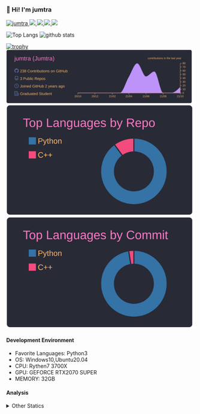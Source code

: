 ### 👋 Hi! I'm jumtra
<p align="left"> 
  <a href="https://github.com/jumtra/jumtra/">
    <img src="https://komarev.com/ghpvc/?username=jumtra" alt="jumtra" />
  </a>
  <a href="http://twitter.com/Jumtra1">
    <img height="20" src="https://img.shields.io/twitter/follow/Jumtra1?label=Twitter&logo=twitter&style=flat" />
  </a>
  <a href="https://github.com/jumtra">
    <img height="20" src="https://img.shields.io/github/followers/jumtra?label=follow&logo=github&style=flat" />
  </a>
  <a href="http://qiita.com/Jumtra">
    <img height="20" src="https://qiita-badge.apiapi.app/s/Jumtra/posts.svg" />
  </a>
  <a href="http://qiita.com/Jumtra">
    <img height="20" src="https://qiita-badge.apiapi.app/s/Jumtra/contributions.svg" />
  </a>
</p>

<p align="left"> 
  <img alt="Top Langs" height="150px" src="https://github-readme-stats.vercel.app/api/top-langs/?username=jumtra&layout=compact&count_private=true&show_icons=true&show_icons=true&theme=onedark" />
  <img alt="github stats" height="150px" src="https://github-readme-stats.vercel.app/api?username=jumtra&count_private=true&show_icons=true&show_icons=true&theme=onedark" />
</p>

[![trophy](https://github-profile-trophy.vercel.app/?username=jumtra&theme=gruvbox)](https://github.com/ryo-ma/github-profile-trophy)
[![](https://raw.githubusercontent.com/jumtra/jumtra/master/profile-summary-card-output/dracula/0-profile-details.svg)](https://github.com/vn7n24fzkq/github-profile-summary-cards)
[![](https://raw.githubusercontent.com/jumtra/jumtra/master/profile-summary-card-output/dracula/1-repos-per-language.svg)](https://github.com/vn7n24fzkq/github-profile-summary-cards)
[![](https://raw.githubusercontent.com/jumtra/jumtra/master/profile-summary-card-output/dracula/2-most-commit-language.svg)](https://github.com/vn7n24fzkq/github-profile-summary-cards)


#### Development Environment

- Favorite Languages: Python3
- OS: Windows10,Ubuntu20.04
- CPU: Rythen7 3700X
- GPU: GEFORCE RTX2070 SUPER
- MEMORY: 32GB

#### Analysis
<details>
  <summary>Other Statics</summary>
<!--START_SECTION:waka-->
![Profile Views](http://img.shields.io/badge/Profile%20Views-0-blue)

**🐱 My GitHub Data** 

> 🏆 31 Contributions in the Year 2021
 > 
> 📦 350.6 kB Used in GitHub's Storage 
 > 
> 💼 Opted to Hire
 > 
> 📜 3 Public Repositories 
 > 
> 🔑 9 Private Repositories  
 > 
**I'm an Early 🐤** 

```text
🌞 Morning    42 commits     █████░░░░░░░░░░░░░░░░░░░░   19.63% 
🌆 Daytime    140 commits    ████████████████░░░░░░░░░   65.42% 
🌃 Evening    31 commits     ███░░░░░░░░░░░░░░░░░░░░░░   14.49% 
🌙 Night      1 commits      ░░░░░░░░░░░░░░░░░░░░░░░░░   0.47%

```
📅 **I'm Most Productive on Friday** 

```text
Monday       43 commits     █████░░░░░░░░░░░░░░░░░░░░   20.09% 
Tuesday      20 commits     ██░░░░░░░░░░░░░░░░░░░░░░░   9.35% 
Wednesday    39 commits     ████░░░░░░░░░░░░░░░░░░░░░   18.22% 
Thursday     31 commits     ███░░░░░░░░░░░░░░░░░░░░░░   14.49% 
Friday       52 commits     ██████░░░░░░░░░░░░░░░░░░░   24.3% 
Saturday     24 commits     ██░░░░░░░░░░░░░░░░░░░░░░░   11.21% 
Sunday       5 commits      ░░░░░░░░░░░░░░░░░░░░░░░░░   2.34%

```


📊 **This Week I Spent My Time On** 

```text
⌚︎ Time Zone: Asia/Tokyo

💬 Programming Languages: 
Python                   21 mins             █████████████████░░░░░░░░   69.71% 
Text                     9 mins              ███████░░░░░░░░░░░░░░░░░░   29.4% 
CSV                      0 secs              ░░░░░░░░░░░░░░░░░░░░░░░░░   0.89%

🔥 Editors: 
VS Code                  30 mins             █████████████████████████   100.0%

🐱‍💻 Projects: 
RGNP-GA                  21 mins             █████████████████░░░░░░░░   68.8% 
GNP                      5 mins              ████░░░░░░░░░░░░░░░░░░░░░   19.18% 
GNP-GA                   1 min               █░░░░░░░░░░░░░░░░░░░░░░░░   6.02% 
RGNP                     1 min               █░░░░░░░░░░░░░░░░░░░░░░░░   6.0%

💻 Operating System: 
Windows                  30 mins             █████████████████████████   100.0%

```

**I Mostly Code in Python** 

```text
Python                   9 repos             ██████████████████████░░░   90.0% 
C++                      1 repo              ██░░░░░░░░░░░░░░░░░░░░░░░   10.0%

```


**Timeline**

![Chart not found](https://raw.githubusercontent.com/jumtra/jumtra/master/charts/bar_graph.png) 


 Last Updated on 15/10/2021
<!--END_SECTION:waka-->
 </details>
